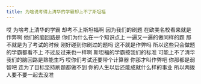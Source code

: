 ```yaml
---
title: 为啥说考得上清华的学霸却上不了斯坦福
---
```

哎
为啥考上清华的学霸
却考不上斯坦福啊
因为我们的刷题
在欧美名校看来就是作弊啊
他们的脑回路是
你们为什么在一个知识点上
一遍又一遍的做同样的题
那不就是为了考试的时候
刚好碰到你刷过的题吗
这不就是作弊吗
所以这些只会做题的学霸都看不上
不过反过来也一样啊
斯坦福的学霸按我们的标准
可能上不了清华
我们的脑回路是熟能生巧
哎你们考试还要带个计算器
你那才叫作弊吧
你那都是弱智吧
连为了目标坚持刷题都做不到
你的人生以后还能成就什么样的事业
所以两拨人要不要一起去没准
